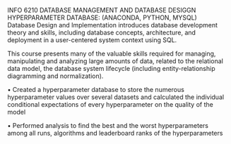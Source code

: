 INFO 6210 DATABASE MANAGEMENT AND DATABASE DESIGGN
HYPERPARAMETER DATABASE: (ANACONDA, PYTHON, MYSQL)      
Database Design and Implementation introduces database development theory and skills, including database concepts, architecture, and deployment in a user-centered system context using SQL.

This course presents many of the valuable skills required for managing, manipulating and analyzing large amounts of data, related to the relational data model, the database system lifecycle (including entity-relationship diagramming and normalization).

•	Created a hyperparameter database to store the numerous hyperparameter values over several datasets and calculated the individual conditional expectations of every hyperparameter on the quality of the model 

•	Performed analysis to find the best and the worst hyperparameters among all runs, algorithms and leaderboard ranks of the hyperparameters  
